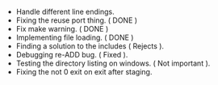 - Handle different line endings.
- Fixing the reuse port thing. ( DONE )
- Fix make warning. ( DONE )
- Implementing file loading. ( DONE )
- Finding a solution to the includes ( Rejects ).
- Debugging re-ADD bug. ( Fixed ).
- Testing the directory listing on windows. ( Not important ).
- Fixing the not 0 exit on exit after staging.
